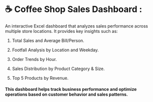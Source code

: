 # ☕ Coffee Shop Sales Dashboard :

An interactive Excel dashboard that analyzes sales performance across multiple store locations. It provides key insights such as:

1.  Total Sales and Average Bill/Person.

2.  Footfall Analysis by Location and Weekday.

3.  Order Trends by Hour.

4.  Sales Distribution by Product Category & Size.

5.  Top 5 Products by Revenue.

#### This dashboard helps track business performance and optimize operations based on customer behavior and sales patterns.
